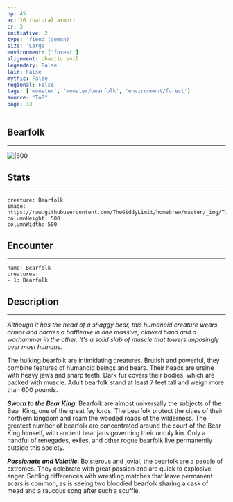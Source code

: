 ```yaml
---
hp: 45
ac: 16 (natural armor)
cr: 3
initiative: 2
type: 'fiend (demon)'    
size: 'Large'
environment: ['forest']
alignment: chaotic evil
legendary: False
lair: False
mythic: False
regional: False
tags: ['monster', 'monster/bearfolk', 'environment/forest']
source: "ToB"
page: 33
---
```


## Bearfolk
---

![|600](https://raw.githubusercontent.com/TheGiddyLimit/homebrew/master/_img/ToB/Bearfolk.webp)

## Stats
---

```statblock
creature: Bearfolk
image: https://raw.githubusercontent.com/TheGiddyLimit/homebrew/master/_img/ToB/token/Bearfolk.png
columnHeight: 500
columnWidth: 500
```

## Encounter
---

```encounter-table
name: Bearfolk
creatures:
- 1: Bearfolk
```

## Description
---
_Although it has the head of a shaggy bear, this humanoid creature wears armor and carries a battleaxe in one massive, clawed hand and a warhammer in the other. It's a solid slab of muscle that towers imposingly over most humans._

The hulking bearfolk are intimidating creatures. Brutish and powerful, they combine features of humanoid beings and bears. Their heads are ursine with heavy jaws and sharp teeth. Dark fur covers their bodies, which are packed with muscle. Adult bearfolk stand at least 7 feet tall and weigh more than 600 pounds.

**_Sworn to the Bear King_**. Bearfolk are almost universally the subjects of the Bear King, one of the great fey lords. The bearfolk protect the cities of their northern kingdom and roam the wooded roads of the wilderness. The greatest number of bearfolk are concentrated around the court of the Bear King himself, with ancient bear jarls governing their unruly kin. Only a handful of renegades, exiles, and other rogue bearfolk live permanently outside this society.

**_Passionate and Volatile_**. Boisterous and jovial, the bearfolk are a people of extremes. They celebrate with great passion and are quick to explosive anger. Settling differences with wrestling matches that leave permanent scars is common, as is seeing two bloodied bearfolk sharing a cask of mead and a raucous song after such a scuffle.






